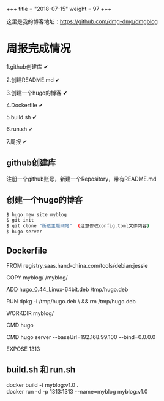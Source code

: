 +++
title = "2018-07-15"
weight = 97
+++

这里是我的博客地址：https://github.com/dmg-dmg/dmgblog


# 周报完成情况
1.github创建库           ✔

2.创建README.md          ✔

3.创建一个hugo的博客      ✔

4.Dockerfile             ✔

5.build.sh               ✔

6.run.sh                 ✔

7.周报                    ✔    


## github创建库
注册一个github账号，新建一个Repository，带有README.md

## 创建一个hugo的博客
```bash
$ hugo new site myblog
$ git init
$ git clone "所选主题网站"  (注意修改config.toml文件内容)
$ hugo server  
```

## Dockerfile 
FROM registry.saas.hand-china.com/tools/debian:jessie 

COPY myblog/ /myblog/

ADD hugo_0.44_Linux-64bit.deb /tmp/hugo.deb

RUN dpkg -i /tmp/hugo.deb \ 
	&& rm /tmp/hugo.deb

WORKDIR myblog/

CMD hugo

CMD  hugo server --baseUrl=192.168.99.100 --bind=0.0.0.0

EXPOSE 1313

## build.sh 和 run.sh 
docker build -t myblog:v1.0 .    
docker run -d -p 1313:1313 --name=myblog myblog:v1.0





